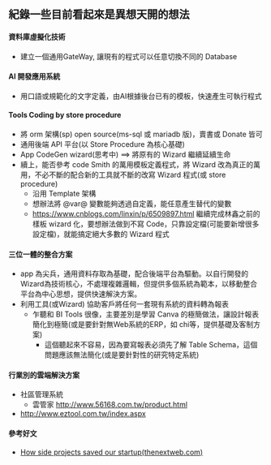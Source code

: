 ## 紀錄一些目前看起來是異想天開的想法
#### 資料庫虛擬化技術
* 建立一個通用GateWay, 讓現有的程式可以任意切換不同的 Database

#### AI 開發應用系統
* 用口語或規範化的文字定義，由AI根據後台已有的模板，快速產生可執行程式

#### Tools Coding by store procedure 
* 將 orm 架構(sp) open source(ms-sql 或 mariadb 版)，賣書或 Donate 皆可
* 通用後端 API 平台(以 Store Procedure 為核心基礎)
* App CodeGen wizard(思考中) ==> 將原有的 Wizard 繼續延續生命
* 續上，能否參考 code Smith 的萬用模板定義程式，將 Wizard 改為真正的萬用，不必不斷的配合新的工具就不斷的改寫 Wizard 程式(或 store procedure)
  * 沿用 Template 架構
  * 想辦法將 @var@ 變數能夠透過自定義，能任意產生替代的變數
  * https://www.cnblogs.com/linxin/p/6509897.html
  繼續完成林鑫之前的樣板 wizard 化，要想辦法做到不寫 Code，只靠設定檔(可能要新增很多設定檔)，就能搞定絕大多數的 Wizard 程式

#### 三位一體的整合方案
* app 為尖兵，通用資料存取為基礎，配合後端平台為驅動。以自行開發的 Wizard為技術核心，不處理複雜邏輯，但提供多個系統為範本，以移動整合平台為中心思想，提供快速解決方案。
* 利用工具(或Wizard) 協助客戶將任何一套現有系統的資料轉為報表
  * 乍聽和 BI Tools 很像，主要差別是學習 Canva 的極簡做法，讓設計報表簡化到極簡(或是要針對無Web系統的ERP，如 chi等，提供基礎及客制方案)
    * 這個聽起來不容易，因為要寫報表必須先了解 Table Schema，這個問題應該無法簡化(或是要針對性的研究特定系統)

#### 行業別的雲端解決方案 
* 社區管理系統
  * 雲管家 http://www.56168.com.tw/product.html
* http://www.eztool.com.tw/index.aspx

#### 參考好文
* [How side projects saved our startup(thenextweb.com)](https://thenextweb.com/entrepreneur/2014/10/23/side-projects-saved-our-startup/1/)
